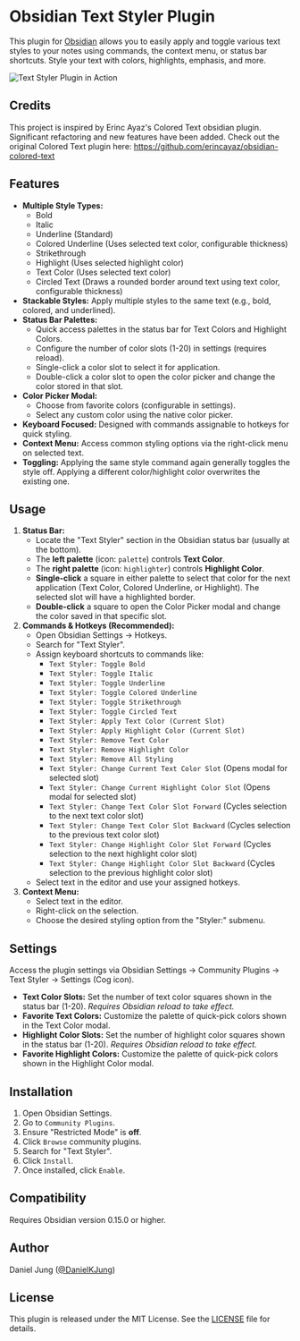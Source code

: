 # Obsidian Text Styler Plugin

This plugin for [Obsidian](https://obsidian.md/) allows you to easily apply and toggle various text styles to your notes using commands, the context menu, or status bar shortcuts. Style your text with colors, highlights, emphasis, and more.

![Text Styler Plugin in Action](demo/text-styler-demo-fast.gif)


## Credits
This project is inspired by Erinc Ayaz's Colored Text obsidian plugin.
Significant refactoring and new features have been added.
Check out the original Colored Text plugin here:
https://github.com/erincayaz/obsidian-colored-text


## Features

*   **Multiple Style Types:**
    *   Bold
    *   Italic
    *   Underline (Standard)
    *   Colored Underline (Uses selected text color, configurable thickness)
    *   Strikethrough
    *   Highlight (Uses selected highlight color)
    *   Text Color (Uses selected text color)
    *   Circled Text (Draws a rounded border around text using text color, configurable thickness)
*   **Stackable Styles:** Apply multiple styles to the same text (e.g., bold, colored, and underlined).
*   **Status Bar Palettes:**
    *   Quick access palettes in the status bar for Text Colors and Highlight Colors.
    *   Configure the number of color slots (1-20) in settings (requires reload).
    *   Single-click a color slot to select it for application.
    *   Double-click a color slot to open the color picker and change the color stored in that slot.
*   **Color Picker Modal:**
    *   Choose from favorite colors (configurable in settings).
    *   Select any custom color using the native color picker.
*   **Keyboard Focused:** Designed with commands assignable to hotkeys for quick styling.
*   **Context Menu:** Access common styling options via the right-click menu on selected text.
*   **Toggling:** Applying the same style command again generally toggles the style off. Applying a different color/highlight color overwrites the existing one.

## Usage

1.  **Status Bar:**
    *   Locate the "Text Styler" section in the Obsidian status bar (usually at the bottom).
    *   The **left palette** (icon: `palette`) controls **Text Color**.
    *   The **right palette** (icon: `highlighter`) controls **Highlight Color**.
    *   **Single-click** a square in either palette to select that color for the next application (Text Color, Colored Underline, or Highlight). The selected slot will have a highlighted border.
    *   **Double-click** a square to open the Color Picker modal and change the color saved in that specific slot.
2.  **Commands & Hotkeys (Recommended):**
    *   Open Obsidian Settings -> Hotkeys.
    *   Search for "Text Styler".
    *   Assign keyboard shortcuts to commands like:
        *   `Text Styler: Toggle Bold`
        *   `Text Styler: Toggle Italic`
        *   `Text Styler: Toggle Underline`
        *   `Text Styler: Toggle Colored Underline`
        *   `Text Styler: Toggle Strikethrough`
        *   `Text Styler: Toggle Circled Text`
        *   `Text Styler: Apply Text Color (Current Slot)`
        *   `Text Styler: Apply Highlight Color (Current Slot)`
        *   `Text Styler: Remove Text Color`
        *   `Text Styler: Remove Highlight Color`
        *   `Text Styler: Remove All Styling`
        *   `Text Styler: Change Current Text Color Slot` (Opens modal for selected slot)
        *   `Text Styler: Change Current Highlight Color Slot` (Opens modal for selected slot)
        *   `Text Styler: Change Text Color Slot Forward` (Cycles selection to the next text color slot)
        *   `Text Styler: Change Text Color Slot Backward` (Cycles selection to the previous text color slot)
        *   `Text Styler: Change Highlight Color Slot Forward` (Cycles selection to the next highlight color slot)
        *   `Text Styler: Change Highlight Color Slot Backward` (Cycles selection to the previous highlight color slot)
    *   Select text in the editor and use your assigned hotkeys.
3.  **Context Menu:**
    *   Select text in the editor.
    *   Right-click on the selection.
    *   Choose the desired styling option from the "Styler:" submenu.

## Settings

Access the plugin settings via Obsidian Settings -> Community Plugins -> Text Styler -> Settings (Cog icon).

*   **Text Color Slots:** Set the number of text color squares shown in the status bar (1-20). *Requires Obsidian reload to take effect.*
*   **Favorite Text Colors:** Customize the palette of quick-pick colors shown in the Text Color modal.
*   **Highlight Color Slots:** Set the number of highlight color squares shown in the status bar (1-20). *Requires Obsidian reload to take effect.*
*   **Favorite Highlight Colors:** Customize the palette of quick-pick colors shown in the Highlight Color modal.

## Installation

1.  Open Obsidian Settings.
2.  Go to `Community Plugins`.
3.  Ensure "Restricted Mode" is **off**.
4.  Click `Browse` community plugins.
5.  Search for "Text Styler".
6.  Click `Install`.
7.  Once installed, click `Enable`.

## Compatibility

Requires Obsidian version 0.15.0 or higher.

## Author

Daniel Jung ([@DanielKJung](https://github.com/DanielKJung))

## License

This plugin is released under the MIT License. See the [LICENSE](LICENSE) file for details.

